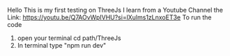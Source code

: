 Hello This is my first testing on ThreeJs
I learn from a Youtube Channel the Link: https://youtu.be/Q7AOvWpIVHU?si=lXulms1zLnxoET3e 
To run the code 
1. open your terminal cd path/ThreeJs
2. In terminal type "npm run dev"